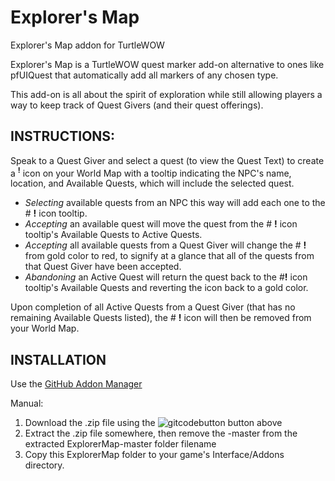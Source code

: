 # Explorer's Map
Explorer's Map addon for TurtleWOW


Explorer's Map is a TurtleWOW quest marker add-on alternative to ones like pfUIQuest that automatically add all markers of any chosen type.

This add-on is all about the spirit of exploration while still allowing players a way to keep track of Quest Givers (and their quest offerings).

## INSTRUCTIONS:<br>

Speak to a Quest Giver and select a quest (to view the Quest Text) to create a <sup>**!**</sup> icon on your World Map with a tooltip indicating
the NPC's name, location, and Available Quests, which will include the selected quest.

  * _Selecting_ available quests from an NPC this way will add each one to the # **!** icon tooltip.
  * _Accepting_ an available quest will move the quest from the # **!** icon tooltip's Available Quests to Active Quests.
  * _Accepting_ all available quests from a Quest Giver will change the # **!** from gold color to red, to signify at a glance that all of the quests from that Quest Giver have been accepted.
  * _Abandoning_ an Active Quest will return the quest back to the #**!** icon tooltip's Available Quests and reverting the icon back to a gold color.

Upon completion of all Active Quests from a Quest Giver (that has no remaining Available Quests listed), the # **!** icon will then be removed from your World Map.

## INSTALLATION<br>

Use the [GitHub Addon Manager](https://turtle-wow.fandom.com/wiki/GitAddonsManager)

Manual:<br>
 1. Download the .zip file using the ![gitcodebutton](https://imgur.com/C79XiBN.png) button above
 2. Extract the .zip file somewhere, then remove the -master from the extracted ExplorerMap-master folder filename 
 3. Copy this ExplorerMap folder to your game's Interface/Addons directory.

